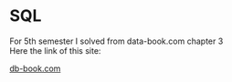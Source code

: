 # SQL
For 5th semester I solved from data-book.com chapter 3 
</br>
Here the link of this site:

<a href="www.db-book.com">db-book.com</a>
